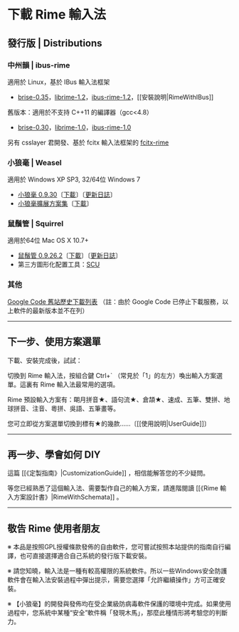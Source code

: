 # 下載 Rime 輸入法

## 發行版 | Distributions

### 中州韻 | ibus-rime

適用於 Linux，基於 IBus 輸入法框架

  * [brise-0.35](http://dl.bintray.com/lotem/rime/brise-0.35.tar.gz)，[librime-1.2](http://dl.bintray.com/lotem/rime/librime-1.2.tar.gz)，[ibus-rime-1.2](http://dl.bintray.com/lotem/rime/ibus-rime-1.2.tar.gz)，[[安裝說明|RimeWithIBus]]

舊版本：適用於不支持 C++11 的編譯器（gcc<4.8）

  * [brise-0.30](http://code.google.com/p/rimeime/downloads/detail?name=brise-0.30.tar.gz)，[librime-1.0](http://code.google.com/p/rimeime/downloads/detail?name=librime-1.0.tar.gz)，[ibus-rime-1.0](http://code.google.com/p/rimeime/downloads/detail?name=ibus-rime-1.0.tar.gz)

另有 csslayer 君開發、基於 fcitx 輸入法框架的  [fcitx-rime](https://github.com/fcitx/fcitx-rime)

### 小狼毫 | Weasel

適用於 Windows XP SP3, 32/64位 Windows 7

  * [小狼毫 0.9.30](https://bintray.com/lotem/rime/Weasel)〔[下載](http://dl.bintray.com/lotem/rime/weasel-0.9.30.0-installer.exe?direct)〕〔[更新日誌](http://rimeime.github.io/weasel-update/)〕
  * [小狼毫擴展方案集](https://bintray.com/lotem/rime/weasel-expansion)〔[下載](http://dl.bintray.com/lotem/rime/weasel-expansion-0.9.18.0.exe?direct)〕

### 鼠鬚管 | Squirrel

適用於64位 Mac OS X 10.7+

  * [鼠鬚管 0.9.26.2](https://bintray.com/lotem/rime/Squirrel)〔[下載](http://dl.bintray.com/lotem/rime/Squirrel-0.9.26.2.zip)〕〔[更新日誌](http://rimeime.github.io/squirrel-update/)〕
  * 第三方圖形化配置工具：[SCU](https://github.com/neolee/SCU)

### 其他

[Google Code 舊站歷史下載列表](http://code.google.com/p/rimeime/downloads/list)
（註：由於 Google Code 已停止下載服務，以上軟件的最新版本並不在列）

---

## 下一步、使用方案選單

下載、安裝完成後，試試：

切換到 Rime 輸入法，按組合鍵 Ctrl+` （常見於「1」的左方）喚出輸入方案選單。這裏有 Rime 輸入法最常用的選項。

Rime 預設輸入方案有：朙月拼音★、語句流★、倉頡★、速成、五筆、雙拼、地球拼音、注音、粵拼、吳語、五筆畫等。

您可立即從方案選單切換到標有★的幾款……〔[[使用說明|UserGuide]]〕

<hr/>

## 再一步、學會如何 DIY

這篇 [[《定製指南》|CustomizationGuide]] ，相信能解答您的不少疑問。

等您已經熟悉了這個輸入法、需要製作自己的輸入方案，請進階閱讀 [[《Rime 輸入方案設計書》|RimeWithSchemata]] 。

<hr/>

## 敬告 Rime 使用者朋友

※ 本品是按照GPL授權條款發佈的自由軟件，您可嘗試按照本站提供的指南自行編譯，也可直接選擇適合自己系統的發行版下載安裝。

※ 請您知曉，輸入法是一種有較高權限的系統軟件。所以一些Windows安全防護軟件會在輸入法安裝過程中彈出提示，需要您選擇「允許繼續操作」方可正確安裝。

※ 【小狼毫】的開發與發佈均在受企業級防病毒軟件保護的環境中完成。如果使用過程中，您系統中某種“安全”軟件稱「發現木馬」，那麼此種情形將考驗您的判斷力。
